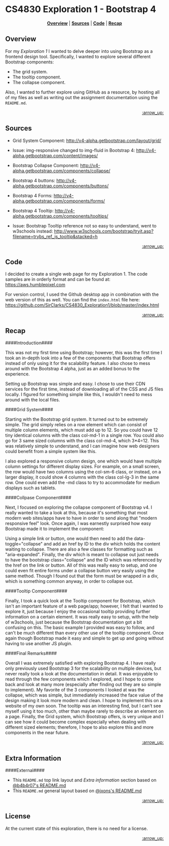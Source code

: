 # CS4830 Exploration 1 - Bootstrap 4

<p align="center">
<b><a href="#overview">Overview</a></b>
|
<b><a href="#sources">Sources</a></b>
|
<b><a href="#code">Code</a></b>
|
<b><a href="#recap">Recap</a></b>

</p>

## Overview 

For my *Exploration 1* I wanted to delve deeper into using Bootstrap as a frontend design tool. Specifically, I wanted to explore several different Bootstrap components: 

- The grid system.
- The tooltip component.
- The collapse component.

Also, I wanted to further explore using GitHub as a resource, by hosting all of my files as well as writing out the assignment documentation using the `README.md`.

<p align="right"><a href="#top">:arrow_up:</a></p>

## Sources 

- Grid System Component:
http://v4-alpha.getbootstrap.com/layout/grid/

- Issue: img-responsive changed to img-fluid in Bootstrap 4:
http://v4-alpha.getbootstrap.com/content/images/

- Bootstrap Collapse Component:
http://v4-alpha.getbootstrap.com/components/collapse/

- Bootstrap 4 buttons:
http://v4-alpha.getbootstrap.com/components/buttons/

- Bootstrap 4 Forms:
http://v4-alpha.getbootstrap.com/components/forms/

- Bootstrap 4 Tooltip:
http://v4-alpha.getbootstrap.com/components/tooltips/

- Issue: Bootstrap Tooltip reference not so easy to understand, went to w3schools instead:
http://www.w3schools.com/bootstrap/tryit.asp?filename=trybs_ref_js_tooltip&stacked=h

<p align="right"><a href="#top">:arrow_up:</a></p>

## Code 


I decided to create a single web page for my Exploration 1. The code samples are in orderly format and can be found at:  https://aws.humblepixel.com

For version control, I used the Github desktop app in combination with the web version of this as well. You can find the `index.html` file here: https://github.com/SirClarks/CS4830_Exploration1/blob/master/index.html


<p align="right"><a href="#top">:arrow_up:</a></p>

## Recap 

####Introduction####

This was not my first time using Bootstrap; however, this was the first time I took an in-depth look into a few of the components that Bootstrap offers instead of only using it for the scalability feature. I also chose to mess around with the Bootstrap 4 alpha, just as an added bonus to the experience. 

Setting up Bootstrap was simple and easy. I chose to use their CDN services for the first time, instead of downloading all of the CSS and JS files locally. I figured for something simple like this, I wouldn't need to mess around with the local files. 

####Grid System####

Starting with the Bootstrap grid system. It turned out to be extremely simple. The grid simply relies on a row element which can consist of multiple column elements, which must add up to 12. So you could have 12 tiny identical columns with the class col-md-1 in a single row. You could also go for 3 same sized columns with the class col-md-4, which 3*4=12. This was relatively simple to understand, and I can imagine how web designers could benefit from a simple system like this. 

I also explored a responsive column design, one which would have multiple column settings for different display sizes. For example, on a small screen, the row would have two columns using the col-sm-6 class, or instead, on a larger display, it could show 4 columns with the class col-lg-3 in the same row. One could even add the -md class to try to accommodate for medium displays such as tablets. 

####Collpase Component####

Next, I focused on exploring the collapse component of Bootstrap v4. I really wanted to take a look at this, because it's something that most modern web sites/apps have to have in order to send along that "modern responsive feel" look. Once again, I was earnestly surprised how easy Bootstrap made it to implement the component:

Using a simple link or button, one would then need to add the data-toggle="collapse" and add an href by ID to the div which holds the content waiting to collapse. There are also a few classes for formatting such as "aria-expanded". Finally, the div which is meant to collapse out just needs to have the bootstrap class="collapse" and the ID which was referenced by the href on the link or button. All of this was really easy to setup, and one could even fit entire forms under a collapse button very easily using the same method. Though I found out that the form must be wrapped in a div, which is something common anyway, in order to collapse out.   

####Tooltip Component####

Finally, I took a quick look at the Tooltip component for Bootstrap, which isn't an important feature of a web page/app; however, I felt that I wanted to explore it, just because I enjoy the occasional tooltip providing further information on a certain element. It was really easy to setup, with the help of w3schools, just because the Bootstrap documentation got a bit confusing on this. The basic example I provided was easy to follow, and can't be much different than every other use of the tooltip component. Once again though Bootstrap made it easy and simple to get up and going without having to use another JS plugin. 

####Final Remarks####

Overall I was extremely satisfied with exploring Bootstrap 4. I have really only previously used Bootstrap 3 for the scalability on multiple devices, but never really took a look at the documentation in detail. It was enjoyable to read through the few components which I explored, and I hope to come back and look at many more (especially after finding out they are so simple to implement). My favorite of the 3 components I looked at was the collapse, which was simple, but immediately increased the face value of the design making it look more modern and clean. I hope to implement this on a website of my own soon. The tooltip was an interesting find, but I can't see myself using it too much, other than maybe rarely to describe an element on a page. Finally, the Grid system, which Bootstrap offers, is very unique and I can see how it could become complex especially when dealing with different sized elements; therefore, I hope to also explore this and more components in the near future. 

<p align="right"><a href="#top">:arrow_up:</a></p>

## Extra Information 

####External####
- This `README.md` top link layout and *Extra information* section based on [@b4b4r07's README.md](https://github.com/b4b4r07/dotfiles)
- This `README.md` general layout based on [@jxons's README.md](https://gist.github.com/jxson/1784669)

<p align="right"><a href="#top">:arrow_up:</a></p>

## License

At the current state of this exploration, there is no need for a license.

<p align="right"><a href="#top">:arrow_up:</a></p>
